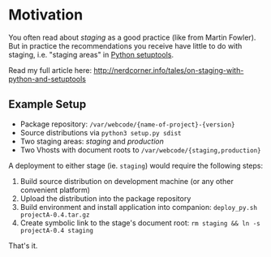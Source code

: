 # Motivation
You often read about *staging* as a good practice (like from Martin Fowler). But in practice the recommendations you receive have little to do with staging, i.e. "staging areas" in [Python setuptools](https://pythonhosted.org/setuptools/setuptools.html).

Read my full article here: http://nerdcorner.info/tales/on-staging-with-python-and-setuptools

## Example Setup

 - Package repository: `/var/webcode/{name-of-project}-{version}`
 - Source distributions via `python3 setup.py sdist`
 - Two staging areas: *staging* and *production*
 - Two Vhosts with document roots to `/var/webcode/{staging,production}`

A deployment to either stage (ie. `staging`) would require the following steps:

 1. Build source distribution on development machine (or any other convenient platform)
 1. Upload the distribution into the package repository
 1. Build environment and install application into companion: `deploy_py.sh projectA-0.4.tar.gz`
 1. Create symbolic link to the stage's document root: `rm staging && ln -s projectA-0.4 staging`

That's it.
